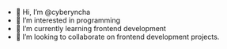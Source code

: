 - 👋 Hi, I’m @cyberyncha
- 👀 I’m interested in programming
- 🌱 I’m currently learning frontend development
- 💞️ I’m looking to collaborate on frontend development projects.


<!---
cyberyncha is a ✨ special ✨ repository because its `README.md` (this file) appears on your GitHub profile.
You can click the Preview link to take a look at your changes.
--->

